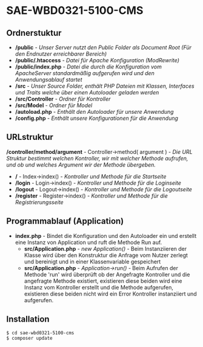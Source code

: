 # SAE-WBD0321-5100-CMS

## Ordnerstuktur
- **/public** - *Unser Server nutzt den Public Folder als Document Root (Für den Endnutzer erreichbarer Bereich)*
- **/public/.htaccess** - *Datei für Apache Konfiguration (ModRewrite)*  
- **/public/index.php** - *Datei die durch die Konfiguration vom ApacheServer standardmäßig aufgerufen wird und den Anwendungsablauf startet*  
- **/src** - *Unser Source Folder, enthält PHP Dateien mit Klassen, Interfaces und Traits welche über einen Autoloader geladen werden*
- **/src/Controller** - *Ordner für Kontroller*  
- **/src/Model** - *Ordner für Model*  
- **/autoload.php** - *Enthält den Autoloader für unsere Anwendung*
- **/config.php** - *Enthält unsere Konfigurationen für die Anwendung*

## URLstruktur
**/controller/method/argument** - Controller->method( argument ) - *Die URL Struktur bestimmt welchen Kontroller, wir mit welcher Methode aufrufen, und ob und welches Argument wir der Methode übergeben.*

- **/** - Index->index() - *Kontroller und Methode für die Startseite*
- **/login** - Login->index() - *Kontroller und Methode für die Loginseite*
- **/logout** - Logout->index() - *Kontroller und Methode für die Logoutseite*
- **/register** - Register->index() - *Kontroller und Methode für die Registrierungsseite*

## Programmablauf (Application)
- **index.php** - Bindet die Konfiguration und den Autoloader ein und erstellt eine Instanz von Application und ruft die Methode Run auf.
    - **src/Application.php** - *new Application()* - Beim Instanziieren der Klasse wird über den Konstruktur die Anfrage vom Nutzer zerlegt und bereinigt und in einer Klassenvariable gespeichert
    - **src/Application.php** - *Application->run()* - Beim Aufrufen der Methode 'run' wird überprüft ob der Angefragte Kontroller und die angefragte Methode existiert, existieren diese beiden wird eine Instanz vom Kontroller erstellt und die Methode aufgerufen, existieren diese beiden nicht wird ein Error Kontroller instanziiert und aufgerufen.
  
## Installation
```shell
$ cd sae-wbd0321-5100-cms
$ composer update
```
